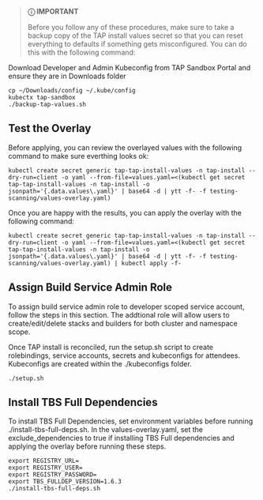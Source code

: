 > **&#9432; IMPORTANT**
> 
> Before you follow any of these procedures, make sure to take a backup copy of the TAP install values secret so that you can reset everything to defaults if something gets misconfigured.  You can do this with the following command:

Download Developer and Admin Kubeconfig from TAP Sandbox Portal and ensure they are in Downloads folder
```shell
cp ~/Downloads/config ~/.kube/config
kubectx tap-sandbox
./backup-tap-values.sh
```

## Test the Overlay
Before applying, you can review the overlayed values with the following command to make sure everthing looks ok:

```shell
kubectl create secret generic tap-tap-install-values -n tap-install --dry-run=client -o yaml --from-file=values.yaml=<(kubectl get secret tap-tap-install-values -n tap-install -o jsonpath='{.data.values\.yaml}' | base64 -d | ytt -f- -f testing-scanning/values-overlay.yaml)
```

Once you are happy with the results, you can apply the overlay with the following command:

```shell
kubectl create secret generic tap-tap-install-values -n tap-install --dry-run=client -o yaml --from-file=values.yaml=<(kubectl get secret tap-tap-install-values -n tap-install -o jsonpath='{.data.values\.yaml}' | base64 -d | ytt -f- -f testing-scanning/values-overlay.yaml) | kubectl apply -f-
```
## Assign Build Service Admin Role
To assign build service admin role to developer scoped service account, follow the steps in this section. The addtional role will allow users to create/edit/delete stacks and builders for both cluster and namespace scope.

Once TAP install is reconciled, run the setup.sh script to create rolebindings, service accounts, secrets and kubeconfigs for attendees. Kubeconfigs are created within the ./kubeconfigs folder. 

```shell
./setup.sh
```
## Install TBS Full Dependencies
To install TBS Full Dependencies, set environment variables before running ./install-tbs-full-deps.sh. In the values-overlay.yaml, set the exclude_dependencies to true if installing TBS Full dependencies and applying the overlay before running these steps.
```shell
export REGISTRY_URL=
export REGISTRY_USER=
export REGISTRY_PASSWORD=
export TBS_FULLDEP_VERSION=1.6.3
./install-tbs-full-deps.sh
```